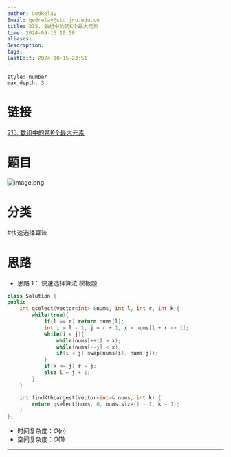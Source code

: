 ```yaml
---
author: GedRelay
Email: gedrelay@stu.jnu.edu.cn
title: 215. 数组中的第K个最大元素
time: 2024-09-15 10:58
aliases: 
Description: 
tags: 
lastEdit: 2024-10-15-23:51
---
```


```toc
style: number
max_depth: 3
```

# 链接
[215. 数组中的第K个最大元素](https://leetcode.cn/problems/kth-largest-element-in-an-array/) 

# 题目
![image.png](https://ged-pic-bed.oss-cn-guangzhou.aliyuncs.com/img/202409151059923.png)


# 分类
#快速选择算法 

# 思路
- 思路 1：
快速选择算法
模板题


```cpp
class Solution {
public:
    int qselect(vector<int> &nums, int l, int r, int k){
        while(true){
            if(l == r) return nums[l];
            int i = l - 1, j = r + 1, x = nums[l + r >> 1];
            while(i < j){
                while(nums[++i] > x);
                while(nums[--j] < x);
                if(i < j) swap(nums[i], nums[j]);
            }
            if(k <= j) r = j;
            else l = j + 1;
        }
    }

    int findKthLargest(vector<int>& nums, int k) {
        return qselect(nums, 0, nums.size() - 1, k - 1);
    }
};
```


- 时间复杂度：${O\left( n \right)  }$ 
- 空间复杂度：${O\left( 1 \right)  }$ 


---

